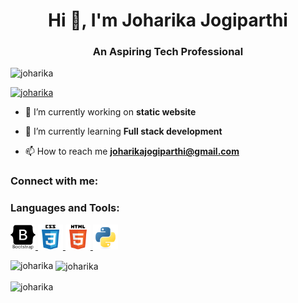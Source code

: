 <h1 align="center">Hi 👋, I'm Joharika Jogiparthi</h1>
<h3 align="center">An Aspiring Tech Professional</h3>

<p align="left"> <img src="https://komarev.com/ghpvc/?username=joharika&label=Profile%20views&color=0e75b6&style=flat" alt="joharika" /> </p>

<p align="left"> <a href="https://github.com/ryo-ma/github-profile-trophy"><img src="https://github-profile-trophy.vercel.app/?username=joharika" alt="joharika" /></a> </p>

- 🔭 I’m currently working on **static website**

- 🌱 I’m currently learning **Full stack development**

- 📫 How to reach me **joharikajogiparthi@gmail.com**

<h3 align="left">Connect with me:</h3>
<p align="left">
</p>

<h3 align="left">Languages and Tools:</h3>
<p align="left"> <a href="https://getbootstrap.com" target="_blank" rel="noreferrer"> <img src="https://raw.githubusercontent.com/devicons/devicon/master/icons/bootstrap/bootstrap-plain-wordmark.svg" alt="bootstrap" width="40" height="40"/> </a> <a href="https://www.w3schools.com/css/" target="_blank" rel="noreferrer"> <img src="https://raw.githubusercontent.com/devicons/devicon/master/icons/css3/css3-original-wordmark.svg" alt="css3" width="40" height="40"/> </a> <a href="https://www.w3.org/html/" target="_blank" rel="noreferrer"> <img src="https://raw.githubusercontent.com/devicons/devicon/master/icons/html5/html5-original-wordmark.svg" alt="html5" width="40" height="40"/> </a> <a href="https://www.python.org" target="_blank" rel="noreferrer"> <img src="https://raw.githubusercontent.com/devicons/devicon/master/icons/python/python-original.svg" alt="python" width="40" height="40"/> </a> </p>

<p><img align="left" src="https://github-readme-stats.vercel.app/api/top-langs?username=joharika&show_icons=true&locale=en&layout=compact" alt="joharika" /></p>

<p>&nbsp;<img align="center" src="https://github-readme-stats.vercel.app/api?username=joharika&show_icons=true&locale=en" alt="joharika" /></p>

<p><img align="center" src="https://github-readme-streak-stats.herokuapp.com/?user=joharika&" alt="joharika" /></p>

